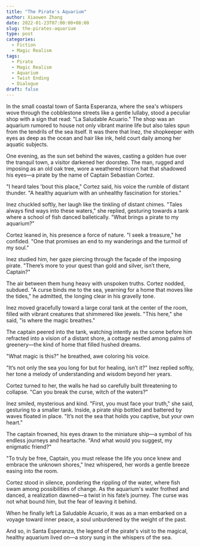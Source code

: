 ```yaml
---
title: "The Pirate's Aquarium"
author: Xiaowen Zhang
date: 2022-01-23T07:00:00+08:00
slug: the-pirates-aquarium
type: post
categories:
  - Fiction
  - Magic Realism
tags:
  - Pirate
  - Magic Realism
  - Aquarium
  - Twist Ending
  - Dialogue
draft: false
---
```


In the small coastal town of Santa Esperanza, where the sea's whispers wove through the cobblestone streets like a gentle lullaby, stood a peculiar shop with a sign that read: "La Saludable Acuario." The shop was an aquarium rumored to house not only vibrant marine life but also tales spun from the tendrils of the sea itself. It was there that Inez, the shopkeeper with eyes as deep as the ocean and hair like ink, held court daily among her aquatic subjects. 

One evening, as the sun set behind the waves, casting a golden hue over the tranquil town, a visitor darkened her doorstep. The man, rugged and imposing as an old oak tree, wore a weathered tricorn hat that shadowed his eyes—a pirate by the name of Captain Sebastian Cortez.

"I heard tales 'bout this place," Cortez said, his voice the rumble of distant thunder. "A healthy aquarium with an unhealthy fascination for stories."

Inez chuckled softly, her laugh like the tinkling of distant chimes. "Tales always find ways into these waters," she replied, gesturing towards a tank where a school of fish danced balletically. "What brings a pirate to my aquarium?"

Cortez leaned in, his presence a force of nature. "I seek a treasure," he confided. "One that promises an end to my wanderings and the turmoil of my soul."

Inez studied him, her gaze piercing through the façade of the imposing pirate. "There’s more to your quest than gold and silver, isn’t there, Captain?"

The air between them hung heavy with unspoken truths. Cortez nodded, subdued. "A curse binds me to the sea, yearning for a home that moves like the tides," he admitted, the longing clear in his gravelly tone.

Inez moved gracefully toward a large coral tank at the center of the room, filled with vibrant creatures that shimmered like jewels. "This here," she said, "is where the magic breathes."

The captain peered into the tank, watching intently as the scene before him refracted into a vision of a distant shore, a cottage nestled among palms of greenery—the kind of home that filled hushed dreams.

"What magic is this?" he breathed, awe coloring his voice.

"It’s not only the sea you long for but for healing, isn’t it?" Inez replied softly, her tone a melody of understanding and wisdom beyond her years.

Cortez turned to her, the walls he had so carefully built threatening to collapse. "Can you break the curse, witch of the waters?"

Inez smiled, mysterious and kind. "First, you must face your truth," she said, gesturing to a smaller tank. Inside, a pirate ship bottled and battered by waves floated in place. "It’s not the sea that holds you captive, but your own heart."

The captain frowned, his eyes drawn to the miniature ship—a symbol of his endless journeys and heartache. "And what would you suggest, my enigmatic friend?"

"To truly be free, Captain, you must release the life you once knew and embrace the unknown shores," Inez whispered, her words a gentle breeze easing into the room.

Cortez stood in silence, pondering the rippling of the water, where fish swam among possibilities of change. As the aquarium's water frothed and danced, a realization dawned—a twist in his fate’s journey. The curse was not what bound him, but the fear of leaving it behind.

When he finally left La Saludable Acuario, it was as a man embarked on a voyage toward inner peace, a soul unburdened by the weight of the past.

And so, in Santa Esperanza, the legend of the pirate's visit to the magical, healthy aquarium lived on—a story sung in the whispers of the sea.